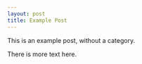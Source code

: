 ```yaml
---
layout: post
title: Example Post
---
```


This is an example post, without a category.

There is more text here.
